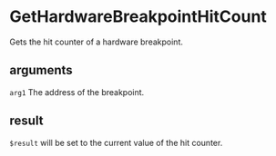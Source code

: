 # GetHardwareBreakpointHitCount

Gets the hit counter of a hardware breakpoint.

## arguments

`arg1` The address of the breakpoint.

## result

`$result` will be set to the current value of the hit counter.
